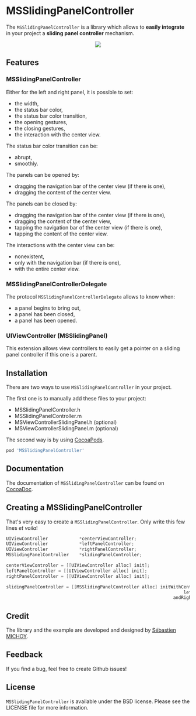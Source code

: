 # MSSlidingPanelController
The `MSSlidingPanelController` is a library which allows to **easily integrate** in your project a **sliding panel controller** mechanism.

<p align="center" >
<img src="http://sebastienmichoy.github.io/MSSlidingPanelController/images/MSSlidingPanelController.png" />
</p>

## Features
### MSSlidingPanelController
Either for the left and right panel, it is possible to set:

- the width,
- the status bar color,
- the status bar color transition,
- the opening gestures,
- the closing gestures,
- the interaction with the center view.

The status bar color transition can be:

- abrupt,
- smoothly.

The panels can be opened by:

- dragging the navigation bar of the center view (if there is one),
- dragging the content of the center view.

The panels can be closed by:

- dragging the navigation bar of the center view (if there is one),
- dragging the content of the center view,
- tapping the navigation bar of the center view (if there is one),
- tapping the content of the center view.

The interactions with the center view can be:

- nonexistent,
- only with the navigation bar (if there is one),
- with the entire center view.

### MSSlidingPanelControllerDelegate
The protocol `MSSlidingPanelControllerDelegate` allows to know when:

- a panel begins to bring out,
- a panel has been closed,
- a panel has been opened.

### UIViewController (MSSlidingPanel)
This extension allows view controllers to easily get a pointer on a sliding panel controller if this one is a parent.

## Installation
There are two ways to use `MSSlidingPanelController` in your project.

The first one is to manually add these files to your project:

- MSSlidingPanelController.h
- MSSlidingPanelController.m
- MSViewControllerSlidingPanel.h (optional)
- MSViewControllerSlidingPanel.m (optional)

The second way is by using [CocoaPods](https://github.com/cocoapods/cocoapods).

```Ruby
pod 'MSSlidingPanelController'
```

## Documentation
The documentation of `MSSlidingPanelController` can be found on [CocoaDoc](http://cocoadocs.org/docsets/MSSlidingPanelController/1.0.0/).

## Creating a MSSlidingPanelController
That's very easy to create a `MSSlidingPanelController`. Only write this few lines *et voila*!

```Objective-C
UIViewController            *centerViewController;
UIViewController            *leftPanelController;
UIViewController            *rightPanelController;
MSSlidingPanelController    *slidingPanelController;

centerViewController = [[UIViewController alloc] init];
leftPanelController = [[UIViewController alloc] init];
rightPanelController = [[UIViewController alloc] init];

slidingPanelController = [[MSSlidingPanelController alloc] initWithCenterViewController:centerViewController
																	leftPanelController:leftPanelController
																andRightPanelController:rightPanelController];
```
## Credit
The library and the example are developed and designed by [Sébastien MICHOY](http://www.linkedin.com/in/sebastienmichoy).

## Feedback
If you find a bug, feel free to create Github issues!

## License
`MSSlidingPanelController` is available under the BSD license. Please see the LICENSE file for more information.
